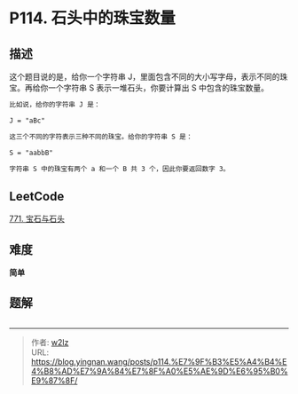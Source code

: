 # P114. 石头中的珠宝数量


<!--more-->

## 描述

这个题目说的是，给你一个字符串 J，里面包含不同的大小写字母，表示不同的珠宝。再给你一个字符串 S 表示一堆石头，你要计算出 S 中包含的珠宝数量。

```markdown
比如说，给你的字符串 J 是：

J = "aBc"

这三个不同的字符表示三种不同的珠宝。给你的字符串 S 是：

S = "aabbB"

字符串 S 中的珠宝有两个 a 和一个 B 共 3 个，因此你要返回数字 3。
```

## LeetCode

[771. 宝石与石头](https://leetcode.cn/problems/jewels-and-stones/description/)

## 难度

**简单**

## 题解

```java

```


---

> 作者: [w2lz](https://github.com/w2lz)  
> URL: https://blog.yingnan.wang/posts/p114.%E7%9F%B3%E5%A4%B4%E4%B8%AD%E7%9A%84%E7%8F%A0%E5%AE%9D%E6%95%B0%E9%87%8F/  


